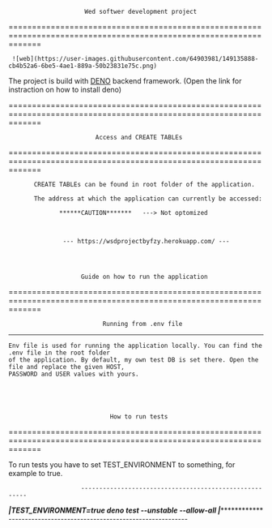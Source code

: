                                                               
                                                              
                                                              
                         Wed softwer development project
                                                              
===================================================================================================================

     ![web](https://user-images.githubusercontent.com/64903981/149135888-cb4b52a6-6be5-4ae1-889a-50b23831e75c.png)

The project is build with [DENO](https://deno.land/) backend framework.
(Open the link for instraction on how to install deno)


===================================================================================================================






                            Access and CREATE TABLEs
===================================================================================================================

           CREATE TABLEs can be found in root folder of the application.                               

           The address at which the application can currently be accessed: 
                                                      
                  ******CAUTION*******   ---> Not optomized

                                                      
                                                      
                   --- https://wsdprojectbyfzy.herokuapp.com/ ---




                        Guide on how to run the application
===================================================================================================================



                              Running from .env file
-------------------------------------------------------------------------------------------------------------------


    Env file is used for running the application locally. You can find the .env file in the root folder 
    of the application. By default, my own test DB is set there. Open the file and replace the given HOST, 
    PASSWORD and USER values with yours.





                                How to run tests
===================================================================================================================

  To run tests you have to set TEST_ENVIRONMENT to something, for example to true. 

                        -------------------------------------------------------
***********************|TEST_ENVIRONMENT=true deno test --unstable --allow-all |***********************************
                        -------------------------------------------------------

